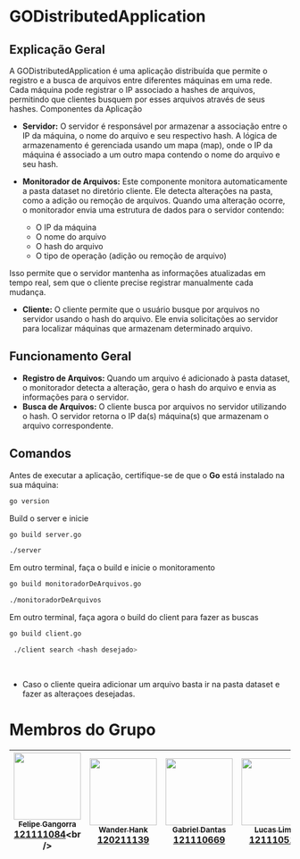 # GODistributedApplication
## Explicação Geral

A GODistributedApplication é uma aplicação distribuída que permite o registro e a busca de arquivos entre diferentes máquinas em uma rede. Cada máquina pode registrar o IP associado a hashes de arquivos, permitindo que clientes busquem por esses arquivos através de seus hashes.
Componentes da Aplicação

- **Servidor:** O servidor é responsável por armazenar a associação entre o IP da máquina, o nome do arquivo e seu respectivo hash. A lógica de armazenamento é gerenciada usando um mapa (map), onde o IP da máquina é associado a um outro mapa contendo o nome do arquivo e seu hash.

- **Monitorador de Arquivos:** Este componente monitora automaticamente a pasta dataset no diretório cliente. Ele detecta alterações na pasta, como a adição ou remoção de arquivos. Quando uma alteração ocorre, o monitorador envia uma estrutura de dados para o servidor contendo:
   - O IP da máquina
   - O nome do arquivo
   - O hash do arquivo
   - O tipo de operação (adição ou remoção de arquivo)

Isso permite que o servidor mantenha as informações atualizadas em tempo real, sem que o cliente precise registrar manualmente cada mudança.

- **Cliente:** O cliente permite que o usuário busque por arquivos no servidor usando o hash do arquivo. Ele envia solicitações ao servidor para localizar máquinas que armazenam determinado arquivo.

## Funcionamento Geral

- **Registro de Arquivos:** Quando um arquivo é adicionado à pasta dataset, o monitorador detecta a alteração, gera o hash do arquivo e envia as informações para o servidor.
- **Busca de Arquivos:** O cliente busca por arquivos no servidor utilizando o hash. O servidor retorna o IP da(s) máquina(s) que armazenam o arquivo correspondente.

## Comandos

Antes de executar a aplicação, certifique-se de que o **Go** está instalado na sua máquina:

```bash
go version
```

Build o server e inicie
```bash
go build server.go
```
```bash
./server
```

Em outro terminal, faça o build e inicie o monitoramento
```bash
go build monitoradorDeArquivos.go
```
```bash
./monitoradorDeArquivos
```

Em outro terminal, faça agora o build do client para fazer as buscas
```bash
go build client.go
```
```bash
 ./client search <hash desejado>
```

<br>

- Caso o cliente queira adicionar um arquivo basta ir na pasta dataset e fazer as alteraçoes desejadas.

# Membros do Grupo
| [<img src="https://avatars.githubusercontent.com/u/87813261?v=4" width="120px;" /><br /><sub><b>Felipe Gangorra</b></sub><br />121111084]([https://github.com/gangorra](https://github.com/felipegangorra))<br /> | [<img src="https://avatars.githubusercontent.com/u/87827786?v=4 " width="120px;"/><br /><sub><b>Wander Hank</b></sub><br />120211139](https://github.com/wanderhank)<br /> | [<img src="https://avatars.githubusercontent.com/u/96066029?v=4" width="120px;"/><br /><sub><b>Gabriel Dantas</b></sub><br />121110669](https://github.com/gabrieldantasoli)<br /> | [<img src="https://avatars.githubusercontent.com/u/96154109?v=4" width="120px;"/><br /><sub><b>Lucas Lima</b></sub><br />121110517](https://github.com/lucaslimasilvafoligem)<br /> |
| :---: | :---: | :---: | :---: |



